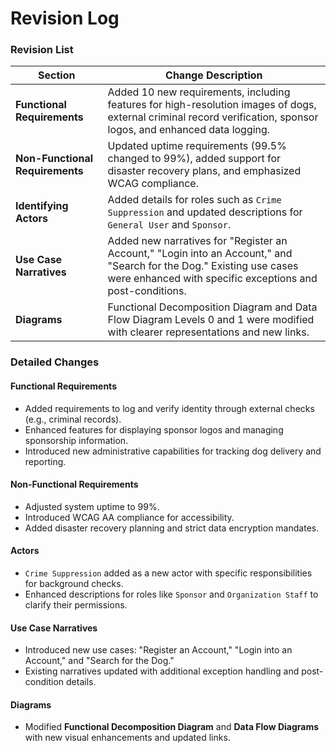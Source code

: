 
# Revision Log


### Revision List

| **Section**                  | **Change Description**                                                                                                                                      |
|------------------------------|--------------------------------------------------------------------------------------------------------------------------------------------------------------|
| **Functional Requirements**  | Added 10 new requirements, including features for high-resolution images of dogs, external criminal record verification, sponsor logos, and enhanced data logging. |
| **Non-Functional Requirements** | Updated uptime requirements (99.5% changed to 99%), added support for disaster recovery plans, and emphasized WCAG compliance.                                |
| **Identifying Actors**       | Added details for roles such as `Crime Suppression` and updated descriptions for `General User` and `Sponsor`.                                               |
| **Use Case Narratives**      | Added new narratives for "Register an Account," "Login into an Account," and "Search for the Dog." Existing use cases were enhanced with specific exceptions and post-conditions. |
| **Diagrams**                 | Functional Decomposition Diagram and Data Flow Diagram Levels 0 and 1 were modified with clearer representations and new links.                              |

### Detailed Changes

#### Functional Requirements
- Added requirements to log and verify identity through external checks (e.g., criminal records).
- Enhanced features for displaying sponsor logos and managing sponsorship information.
- Introduced new administrative capabilities for tracking dog delivery and reporting.

#### Non-Functional Requirements
- Adjusted system uptime to 99%.
- Introduced WCAG AA compliance for accessibility.
- Added disaster recovery planning and strict data encryption mandates.

#### Actors
- `Crime Suppression` added as a new actor with specific responsibilities for background checks.
- Enhanced descriptions for roles like `Sponsor` and `Organization Staff` to clarify their permissions.

#### Use Case Narratives
- Introduced new use cases: "Register an Account," "Login into an Account," and "Search for the Dog."
- Existing narratives updated with additional exception handling and post-condition details.

#### Diagrams
- Modified **Functional Decomposition Diagram** and **Data Flow Diagrams** with new visual enhancements and updated links.
